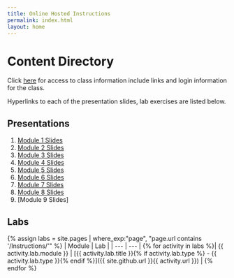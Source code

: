 ```yaml
---
title: Online Hosted Instructions
permalink: index.html
layout: home
---
```


# Content Directory

Click [here](Presentation\ClassLogins.pdf) for access to class information include links and login information for the class.

Hyperlinks to each of the presentation slides, lab exercises are listed below.

## Presentations

1. [Module 1 Slides](Presentation/20778C_01U.pdf)
2. [Module 2 Slides](Presentation/20778C_02U.pdf)
3. [Module 3 Slides](Presentation/20778C_03U.pdf)
4. [Module 4 Slides](Presentation/20778C_04U.pdf)
5. [Module 5 Slides](Presentation/20778C_05U.pdf)
6. [Module 6 Slides](Presentation/20778C_06U.pdf)
7. [Module 7 Slides](Presentation/20778C_07U.pdf)
8. [Module 8 Slides](Presentation/20778C_08U.pdf)
9. [Module 9 Slides]

## Labs

{% assign labs = site.pages | where_exp:"page", "page.url contains '/Instructions/'" %}
| Module | Lab |
| --- | --- | 
{% for activity in labs  %}| {{ activity.lab.module }} | [{{ activity.lab.title }}{% if activity.lab.type %} - {{ activity.lab.type }}{% endif %}]({{ site.github.url }}{{ activity.url }}) |
{% endfor %}